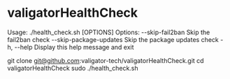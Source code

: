 # valigatorHealthCheck

Usage: ./health_check.sh [OPTIONS]
Options:
  --skip-fail2ban         Skip the fail2ban check
  --skip-package-updates  Skip the package updates check
  -h, --help              Display this help message and exit



git clone git@github.com:valigator-tech/valigatorHealthCheck.git
cd valigatorHealthCheck
sudo ./health_check.sh